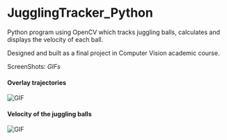 # JugglingTracker_Python
Python program using OpenCV which tracks juggling balls, calculates and displays the velocity of each ball.

Designed and built as a final project in Computer Vision academic course.


ScreenShots:
*GIFs*


#### Overlay trajectories

![GIF](https://im5.ezgif.com/tmp/ezgif-5-4bceb3884515.gif)


#### Velocity of the juggling balls

![GIF](https://im5.ezgif.com/tmp/ezgif-5-d2d46f75c03d.gif)
